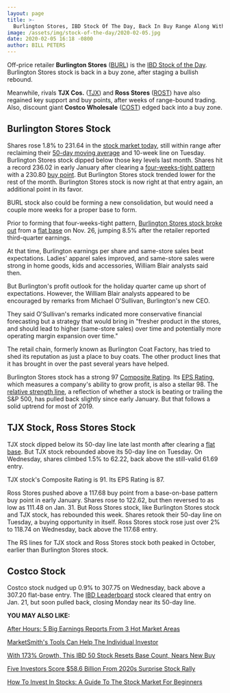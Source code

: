 ```yaml
---
layout: page
title: >-
  Burlington Stores, IBD Stock Of The Day, Back In Buy Range Along With Ross Stores, TJX, Costco
image: /assets/img/stock-of-the-day/2020-02-05.jpg
date: 2020-02-05 16:18 -0800
author: BILL PETERS
---
```







Off-price retailer **Burlington Stores** ([BURL](https://research.investors.com/quote.aspx?symbol=BURL)) is the [IBD Stock of the Day](https://www.investors.com/research/ibd-stock-of-the-day/). Burlington Stores stock is back in a buy zone, after staging a bullish rebound.




Meanwhile, rivals **TJX Cos.** ([TJX](https://research.investors.com/quote.aspx?symbol=TJX)) and **Ross Stores** ([ROST](https://research.investors.com/quote.aspx?symbol=ROST)) have also regained key support and buy points, after weeks of range-bound trading. Also, discount giant **Costco Wholesale** ([COST](https://research.investors.com/quote.aspx?symbol=COST)) edged back into a buy zone.


Burlington Stores Stock
-----------------------


Shares rose 1.8% to 231.64 in the [stock market today](http://investors.com/stock-market-today), still within range after reclaiming their [50-day moving average](https://www.investors.com/how-to-invest/investors-corner/when-to-sell-stocks-big-break-below-50-day-line-can-mark-end-of-a-huge-run/) and 10-week line on Tuesday. Burlington Stores stock dipped below those key levels last month. Shares hit a record 236.02 in early January after clearing a [four-weeks-tight pattern](https://www.investors.com/how-to-invest/investors-corner/how-the-3-weeks-tight-pattern-gives-you-an-extra-buy-point/) with a 230.80 [buy point](https://www.investors.com/how-to-invest/investors-corner/chart-reading-basics-how-a-buy-point-marks-a-time-of-opportunity/). But Burlington Stores stock trended lower for the rest of the month. Burlington Stores stock is now right at that entry again, an additional point in its favor.


BURL stock also could be forming a new consolidation, but would need a couple more weeks for a proper base to form.


Prior to forming that four-weeks-tight pattern, [Burlington Stores stock broke out](https://www.investors.com/stock-lists/new-highs/burlington-stores-earnings-dollar-general-earnings-q3-2019/) from a [flat base](https://www.investors.com/how-to-invest/investors-corner/flat-base-stock-dollar-tree-breakout/) on Nov. 26, jumping 8.5% after the retailer reported third-quarter earnings.



At that time, Burlington earnings per share and same-store sales beat expectations. Ladies' apparel sales improved, and same-store sales were strong in home goods, kids and accessories, William Blair analysts said then.


But Burlington's profit outlook for the holiday quarter came up short of expectations. However, the William Blair analysts appeared to be encouraged by remarks from Michael O'Sullivan, Burlington's new CEO.


They said O'Sullivan's remarks indicated more conservative financial forecasting but a strategy that would bring in "fresher product in the stores, and should lead to higher (same-store sales) over time and potentially more operating margin expansion over time."


The retail chain, formerly known as Burlington Coat Factory, has tried to shed its reputation as just a place to buy coats. The other product lines that it has brought in over the past several years have helped.


Burlington Stores stock has a strong 97 [Composite Rating](https://www.investors.com/how-to-invest/investors-corner/how-to-research-growth-stocks/). Its [EPS Rating](https://www.investors.com/ibd-university/find-evaluate-stocks/exclusive-ratings/), which measures a company's ability to grow profit, is also a stellar 98. The [relative strength line](https://www.investors.com/how-to-invest/investors-corner/a-stock-breakout-specialty-tool-the-relative-strength-line/), a reflection of whether a stock is beating or trailing the S&P 500, has pulled back slightly since early January. But that follows a solid uptrend for most of 2019.


TJX Stock, Ross Stores Stock
----------------------------


TJX stock dipped below its 50-day line late last month after clearing a [flat base](https://www.investors.com/how-to-invest/investors-corner/flat-base-stock-dollar-tree-breakout/). But TJX stock rebounded above its 50-day line on Tuesday. On Wednesday, shares climbed 1.5% to 62.22, back above the still-valid 61.69 entry.


TJX stock's Composite Rating is 91. Its EPS Rating is 87.


Ross Stores pushed above a 117.68 buy point from a base-on-base pattern buy point in early January. Shares rose to 122.62, but then reversed to as low as 111.48 on Jan. 31. But Ross Stores stock, like Burlington Stores stock and TJX stock, has rebounded this week. Shares retook their 50-day line on Tuesday, a buying opportunity in itself. Ross Stores stock rose just over 2% to 118.74 on Wednesday, back above the 117.68 entry.


The RS lines for TJX stock and Ross Stores stock both peaked in October, earlier than Burlington Stores stock.



Costco Stock
------------


Costco stock nudged up 0.9% to 307.75 on Wednesday, back above a 307.20 flat-base entry. The [IBD Leaderboard](https://leaderboard.investors.com/#/leaders/leadersnearabuypoint) stock cleared that entry on Jan. 21, but soon pulled back, closing Monday near its 50-day line.


**YOU MAY ALSO LIKE:**


[After Hours: 5 Big Earnings Reports From 3 Hot Market Areas](https://www.investors.com/market-trend/stock-market-today/dow-jones-futures-stock-market-rally-qualcomm-twilio-paycom-peloton-earnings-movers/)


[MarketSmith's Tools Can Help The Individual Investor](https://marketsmith.investors.com/?src=A012BF)


[With 173% Growth, This IBD 50 Stock Resets Base Count, Nears New Buy](https://www.investors.com/research/breakout-stocks-technical-analysis/hubspot-stock-inbound-marketing-leader-resets-base-count/)


[Five Investors Score $58.6 Billion From 2020s Surprise Stock Rally](https://www.investors.com/etfs-and-funds/sectors/5-investors-score-58-6-billion-from-2020s-surprise-stock-rally/)


[How To Invest In Stocks: A Guide To The Stock Market For Beginners](https://www.investors.com/how-to-invest/how-to-invest-in-stocks-stock-market-for-beginners/)




